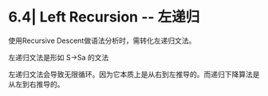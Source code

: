 # 6.4| Left Recursion -- 左递归

使用Recursive Descent做语法分析时，需转化左递归文法。

左递归文法是形如 S->Sa 的文法

左递归文法会导致无限循环。因为它本质上是从右到左推导的。而递归下降算法是从左到右推导的。